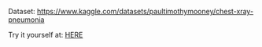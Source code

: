 Dataset: https://www.kaggle.com/datasets/paultimothymooney/chest-xray-pneumonia

Try it yourself at: [HERE](http://18.189.242.241:8501/)
